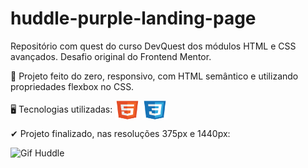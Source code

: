 # huddle-purple-landing-page
Repositório com quest do curso DevQuest dos módulos HTML e CSS avançados. Desafio original do Frontend Mentor.

📝 Projeto feito do zero, responsivo, com HTML semântico e utilizando propriedades flexbox no CSS.

🖥 Tecnologias utilizadas:
  <img align="center" alt="HTML" height="30" width="40" src="https://raw.githubusercontent.com/devicons/devicon/master/icons/html5/html5-original.svg">
  <img align="center" alt="CSS" height="30" width="40" src="https://raw.githubusercontent.com/devicons/devicon/master/icons/css3/css3-original.svg">
   
✔ Projeto finalizado, nas resoluções 375px e 1440px:

![Gif Huddle](https://user-images.githubusercontent.com/97855964/168297304-772efc3f-3611-4a50-a5a9-2bd48b8bca4c.gif)
